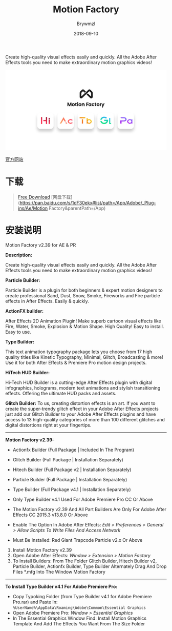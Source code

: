 ﻿---
layout:     post
title:      Motion Factory
date:       2018-09-10
author:     Brywmzl
catalog: true
tags: [Motion,After Effects,Premiere Pro]
---
Create high-quality visual effects easily and quickly. All the Adobe After Effects tools you need to make extraordinary motion graphics videos!

<!--more-->

![](/img/MotionFactory/MFB_FO.jpg)

[官方网站](https://pixflow.net/products/motion-factory/)  

# 下载

> [Free Download](https://pixflow.net/products/motion-factory/download.html)
> [网盘下载](https://pan.baidu.com/s/1dF30ekx#list/path=/App/Adobe/_Plug-ins/Ae/Motion Factory&parentPath=/App)

# 安装说明

Motion Factory v2.39 for AE & PR

**Description:**

Create high-quality visual effects easily and quickly. All the Adobe After Effects tools you need to make extraordinary motion graphics videos!

**Particle Builder:**

Particle Builder is a plugin for both beginners & expert motion designers to create professional Sand, Dust, Snow, Smoke, Fireworks and Fire particle effects in After Effects. Easily & quickly.

**ActionFX builder:**

After Effects 2D Animation Plugin! Make superb cartoon visual effects like Fire, Water, Smoke, Explosion & Motion Shape. High Quality! Easy to install. Easy to use.

**Type Builder:**

This text animation typography package lets you choose from 17 high quality titles like Kinetic Typography, Minimal, Glitch, Broadcasting & more! Use it for both After Effects & Premiere Pro motion design projects.

**HiTech HUD Builder:**

Hi-Tech HUD Builder is a cutting-edge After Effects plugin with digital infographics, holograms, modern text animations and stylish transitioning effects. Offering the ultimate HUD packs and assets.

**Glitch Builder:**
To us, creating distortion effects is an art. If you want to create the super-trendy glitch effect in your Adobe After Effects projects just add our Glitch Builder to your Adobe After Effects plugins and have access to 13 high-quality categories of more than 100 different glitches and digital distortions right at your fingertips.

---

**Motion Factory v2.39:**

* Actionfx Builder (Full Package | Included In The Program)
* Glitch Builder (Full Package | Installation Separately)
* Hitech Builder (Full Package v2 | Installation Separately)
* Particle Builder (Full Package | Installation Separately)
* Type Builder (Full Package v4.1 | Installation Separately)


* Only Type Builder v4.1 Used For Adobe Premiere Pro CC Or Above
* The Motion Factory v2.39 And All Part Builders Are Only For Adobe After Effects CC 2015.3 v13.8.0 Or Above
* Enable The Option In Adobe After Effects: *Edit > Preferences > General > Allow Scripts To Write Files And Access Network*
* Must Be Installed: Red Giant Trapcode Particle v2.x Or Above


1. Install Motion Factory v2.39
2. Open Adobe After Effects: *Window > Extension > Motion Factory*
3. To Install Builders: From The Folder Glitch Builder, Hitech Builder v2, Particle Builder, Actionfx Builder, Type Builder Alternately Drag And Drop Files *.mfg Into The Window Motion Factory

---

**To Install Type Builder v4.1 For Adobe Premiere Pro:**

* Copy Typoking Folder (from Type Builder v4.1 for Adobe Premiere Pro.rar) and Paste In: `%UserName%\AppData\Roaming\Adobe\Common\Essential Graphics`
* Open Adobe Premiere Pro: *Window > Essential Graphics*
* In The Essential Graphics Window Find: Install Motion Graphics Template And Add The Effects You Want From The Size Folder
